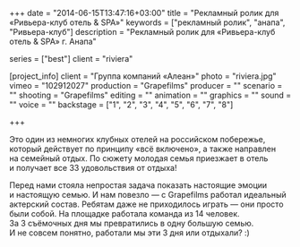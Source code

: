 +++
date = "2014-06-15T13:47:16+03:00"
title = "Рекламный ролик для «Ривьера-клуб отель & SPA»"
keywords = ["рекламный ролик", "анапа", "Ривьера-клуб"]
description = "Рекламный ролик для «Ривьера-клуб отель & SPA» г. Анапа"

series = ["best"]
client = "riviera"

[project_info]
    client = "Группа компаний «Алеан»"
    photo = "riviera.jpg"
    vimeo = "102912027"
    production = "Grapefilms"
    producer = ""
    scenario = ""
    shooting = "Grapefilms"
    editing = ""
    animation = ""
    graphics = ""
    sound = ""
    voice = ""
    backstage = ["1", "2", "3", "4", "5", "6", "7", "8"]

+++

Это один из&nbsp;немногих клубных отелей на&nbsp;российском побережье, который действует по&nbsp;принципу &laquo;всё включено&raquo;, а&nbsp;также направлен на&nbsp;семейный отдых. По&nbsp;сюжету молодая семья приезжает в&nbsp;отель и&nbsp;получает все 33&nbsp;удовольствия от&nbsp;отдыха!

Перед нами стояла непростая задача показать настоящие эмоции и&nbsp;настоящую семью. И&nbsp;нам повезло&nbsp;&mdash; с&nbsp;Grapefilms работал идеальный актерский состав. Ребятам даже не&nbsp;приходилось играть&nbsp;&mdash; они просто были собой. На&nbsp;площадке работала команда из&nbsp;14&nbsp;человек. За&nbsp;3&nbsp;съёмочных дня мы&nbsp;превратились в&nbsp;одну большую семью. И&nbsp;не&nbsp;совсем понятно, работали мы&nbsp;эти 3&nbsp;дня или отдыхали? :)
